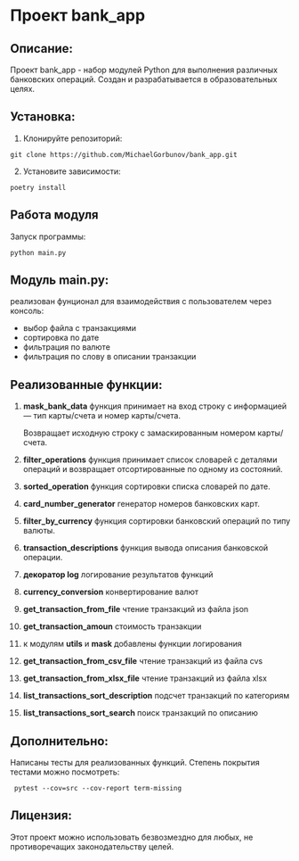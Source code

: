 # Проект bank_app

## Описание:

Проект bank_app - набор модулей Python для выполнения различных банковских операций.
Создан и разрабатывается в образовательных целях.

## Установка:

1. Клонируйте репозиторий:
```
git clone https://github.com/MichaelGorbunov/bank_app.git
```
2. Установите зависимости:
```
poetry install
```
## Работа модуля
Запуск программы:
```
python main.py
```
## Модуль main.py:
реализован фунционал для взаимодействия с пользователем через консоль:
* выбор файла с транзакциями
* сортировка по дате
* фильтрация по валюте
* фильтрация по слову в описании транзакции


## Реализованные функции:

1. **mask_bank_data**   функция принимает на вход строку с информацией — тип карты/счета и номер карты/счета.

    Возвращает исходную строку с замаскированным номером карты/счета.
2. **filter_operations** функция принимает список словарей с деталями операций и возвращает 
отсортированные по одному из состояний.
3. **sorted_operation** функция сортировки списка словарей по дате.
4. **card_number_generator** генератор номеров банковских карт.
5. **filter_by_currency** функция сортировки банковский операций по типу валюты.
6. **transaction_descriptions** функция вывода описания банковской операции.
7. **декоратор log** логирование результатов функций
8. **currency_conversion** конвертирование валют
9. **get_transaction_from_file** чтение транзакций из файла json
10. **get_transaction_amoun** стоимость транзакции
11. к модулям **utils** и **mask** добавлены функции логирования
12. **get_transaction_from_csv_file** чтение транзакций из файла cvs
13. **get_transaction_from_xlsx_file** чтение транзакций из файла xlsx
14. **list_transactions_sort_description** подсчет транзакций по категориям
15. **list_transactions_sort_search** поиск транзакций по описанию


## Дополнительно:
Написаны тесты для реализованных функций. Степень покрытия тестами можно посмотреть:
```
 pytest --cov=src --cov-report term-missing
```

## Лицензия:

Этот проект можно использовать безвозмездно для любых, 
не противоречащих законодательству целей.
